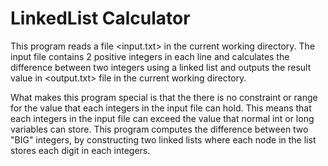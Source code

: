 # LinkedList Calculator

This program reads a file <input.txt> in the current working directory.
The input file contains 2 positive integers in each line and calculates the difference between two integers 
using a linked list and outputs the result value in <output.txt> file in the current working directory. 

What makes this program special is that the there is no constraint or range for the value that each integers in the input file can hold. This means that each integers in the input file can exceed the value that normal int or long variables can store. 
This program computes the difference between two "BIG" integers, by constructing two linked lists where each node in the list stores each digit in each integers.
